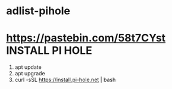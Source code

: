 # adlist-pihole
https://pastebin.com/58t7CYst
INSTALL PI HOLE
===============
1. apt update
2. apt upgrade
3. curl -sSL https://install.pi-hole.net | bash
 
